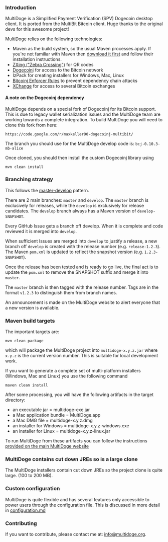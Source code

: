 ### Introduction

MultiDoge is a Simplified Payment Verification (SPV) Dogecoin desktop client.
It is ported from the MultiBit Bitcoin client. Huge thanks to the original devs for this awesome project!

MultiDoge relies on the following technologies:

* Maven as the build system, so the usual Maven processes apply. If you're not familiar
with Maven then [download it first](http://maven.apache.org) and follow their installation instructions.
* [ZXing ("Zebra Crossing")](https://code.google.com/p/zxing/) for QR codes
* [Dogecoinj](https://github.com/langerhans/dogecoinj-new) for access to the Bitcoin network
* IzPack for creating installers for Windows, Mac, Linux
* [Bitcoinj Enforcer Rules](https://github.com/gary-rowe/BitcoinjEnforcerRules) to prevent dependency chain attacks
* [XChange](https://github.com/timmolter/XChange) for access to several Bitcoin exchanges

#### A note on the Dogecoinj dependency

MultiDoge depends on a special fork of Dogecoinj for its Bitcoin support. This is due to legacy wallet serialization issues
and the MultiDoge team are working towards a complete integration. To build MultiDoge you will need to clone this fork from
here:
```
https://code.google.com/r/maxkeller90-dogecoinj-multibit/
```

The branch you should use for the MultiDoge develop code is: `bcj-0.10.3-mb-alice`

Once cloned, you should then install the custom Dogecoinj library using

```
mvn clean install
```

### Branching strategy

This follows the  [master-develop](http://nvie.com/posts/a-successful-git-branching-model/) pattern.

There are 2 main branches: `master` and `develop`. The `master` branch is exclusively for releases, while the `develop`
is exclusively for release candidates. The `develop` branch always has a Maven version of `develop-SNAPSHOT`.

Every GitHub Issue gets a branch off develop. When it is complete and code reviewed it is merged into `develop`.

When sufficient Issues are merged into `develop` to justify a release, a new branch off `develop` is created with the release number (e.g. `release-1.2.3`).
The Maven `pom.xml` is updated to reflect the snapshot version (e.g. `1.2.3-SNAPSHOT`).

Once the release has been tested and is ready to go live, the final act is to update the `pom.xml` to remove the SNAPSHOT suffix and merge it into `master`.

The `master` branch is then tagged with the release number. Tags are in the format `v1.2.3` to distinguish them from branch names.

An announcement is made on the MultiDoge website to alert everyone that a new version is available.

### Maven build targets

The important targets are:

```
mvn clean package
```

which will package the MultiDoge project into `multidoge-x.y.z.jar` where `x.y.z` is the current version
number. This is suitable for local development work.

If you want to generate a complete set of multi-platform installers (Windows, Mac and Linux) you 
use the following command

```
maven clean install
```

After some processing, you will have the following artifacts in the target directory:

* an executable jar = multidoge-exe.jar
* a Mac application bundle = MultiDoge.app
* a Mac DMG file = multidoge-x.y.z.dmg
* an installer for Windows = multidoge-x.y.z-windows.exe
* an installer for Linux = multidoge-x.y.z-linux.jar

To run MultiDoge from these artifacts you can follow the instructions [provided on the main MultiDoge
website](http://multidoge.org/help.html)

### MultiDoge contains cut down JREs so is a large clone

The MultiDoge installers contain cut down JREs so the project clone is quite large.
(100 to 200 MB).

### Custom configuration

MultiDoge is quite flexible and has several features only accessible to power users through the configuration file. This
is discussed in more detail in [configuration.md](configuration.md)

### Contributing

If you want to contribute, please contact me at: [info@multidoge.org](mailto:info@multidoge.org).
